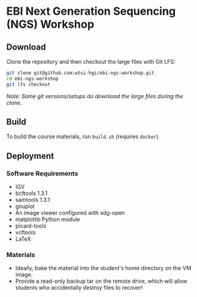 # EBI Next Generation Sequencing (NGS) Workshop

## Download
Clone the repository and then checkout the large files with Git LFS:
```bash
git clone git@github.com:wtsi-hgi/ebi-ngs-workshop.git
cd ebi-ngs-workshop
git lfs checkout
```
*Note: Some git versions/setups do download the large files during the clone.*


## Build
To build the course materials, run `build.sh` (requires `docker`).


## Deployment
### Software Requirements

* IGV
* bcftools 1.3.1
* samtools 1.3.1
* gnuplot
* An image viewer configured with xdg-open
* matplotlib Python module
* picard-tools
* vcftools
* LaTeX

### Materials
- Ideally, bake the material into the student's home directory on the VM image.
- Provide a read-only backup tar on the remote drive, which will allow students who accidentally destroy files to recover!
